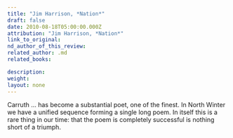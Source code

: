 ```yaml
---
title: "Jim Harrison, *Nation*"
draft: false
date: 2010-08-18T05:00:00.000Z
attribution: "Jim Harrison, *Nation*"
link_to_original:
nd_author_of_this_review:
related_author: .md
related_books:

description:
weight:
layout: none
---
```

Carruth ... has become a substantial poet, one of the finest. In North Winter we have a unified sequence forming a single long poem. In itself this is a rare thing in our time: that the poem is completely successful is nothing short of a triumph.

